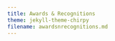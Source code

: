 ```yaml
---
title: Awards & Recognitions
theme: jekyll-theme-chirpy
filename: awardsnrecognitions.md
---
```


<html lang="en">
<head>
    <meta charset="UTF-8">
    <meta name="viewport" content="width=device-width, initial-scale=1.0">
    <title>Awards & Recognitions</title>
    <style>
        body {
            font-family: Arial, sans-serif;
        }

        .navbar {
            overflow: hidden;
            background-color: #333;
        }

        .navbar a {
            float: left;
            display: block;
            color: white;
            text-align: center;
            padding: 14px 20px;
            text-decoration: none;
        }

        .navbar a:hover {
            background-color: #ddd;
            color: black;
        }

        .navbar a.active {
            background-color: #04AA6D;
            color: white;
        }

        table {
            width: 100%;
            border-collapse: collapse;
            margin-top: 20px;
        }

        th, td {
            padding: 10px;
            text-align: left;
            border: 1px solid #ddd;
        }

        th {
            background-color: #f4f4f4;
        }
    </style>
</head>
<body>

    <div class="navbar">
        <a class="active" href="https://ray-islam.github.io/">Home</a>
        <a href="https://ray-islam.github.io/book.html">Books</a>
        <a href="https://ray-islam.github.io/conference.html">Conferences</a>
        <a href="https://ray-islam.github.io/awardsnrecognitions.html">Awards & Recognitions</a>
    </div>

    <h2>Awards</h2>
    <ul>
        <li><a href="#award1">Outstanding Researcher Award</a></li>
        <li><a href="#award2">Innovator of the Year</a></li>
        <li><a href="#award3">Excellence in Teaching Award</a></li>
        <li><a href="#award4">Distinguished Service Award</a></li>
    </ul>

    <table>
        <thead>
            <tr>
                <th>Award</th>
                <th>Description</th>
                <th>Year</th>
            </tr>
        </thead>
        <tbody>
            <tr id="award1">
                <td>Outstanding Researcher Award</td>
                <td>Recognized for groundbreaking research contributions in AI and Machine Learning.</td>
                <td>2024</td>
            </tr>
            <tr id="award2">
                <td>Innovator of the Year</td>
                <td>Awarded for creating cutting-edge solutions that advanced technology in the healthcare sector.</td>
                <td>2023</td>
            </tr>
            <tr id="award3">
                <td>Excellence in Teaching Award</td>
                <td>Honored for exceptional teaching and mentorship in higher education.</td>
                <td>2022</td>
            </tr>
            <tr id="award4">
                <td>Distinguished Service Award</td>
                <td>Recognized for significant contributions to professional organizations and community service.</td>
                <td>2021</td>
            </tr>
        </tbody>
    </table>

</body>
</html>
